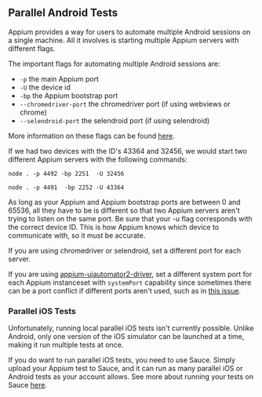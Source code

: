 ## Parallel Android Tests

Appium provides a way for users to automate multiple Android sessions on a single machine. All it involves is starting multiple Appium servers with different flags.

The important flags for automating multiple Android sessions are:

- `-p` the main Appium port
- `-U` the device id
- `-bp` the Appium bootstrap port
- `--chromedriver-port` the chromedriver port (if using webviews or chrome)
- `--selendroid-port` the selendroid port (if using selendroid)

More information on these flags can be found [here](../writing-running-appium/caps.md).

If we had two devices with the ID's 43364 and 32456, we would start two different Appium servers with the following commands:

`node . -p 4492 -bp 2251  -U 32456`

`node . -p 4491  -bp 2252 -U 43364`

As long as your Appium and Appium bootstrap ports are between 0 and 65536, all they have to be is different so that two Appium servers aren't trying to listen on the same port. Be sure that your -u flag corresponds with the correct device ID. This is how Appium knows which device to communicate with, so it must be accurate.

If you are using chromedriver or selendroid, set a different port for each server.

If you are using [appium-uiautomator2-driver](https://github.com/appium/appium-uiautomator2-driver), set a different system port for each Appium instanceset with `systemPort` capability since sometimes there can be a port conflict if different ports aren't used, such as in [this issue](https://github.com/appium/appium/issues/7745).

### Parallel iOS Tests

Unfortunately, running local parallel iOS tests isn't currently possible. Unlike Android, only one version of the iOS simulator can be launched at a time, making it run multiple tests at once.

If you do want to run parallel iOS tests, you need to use Sauce. Simply upload your Appium test to Sauce, and it can run as many parallel iOS or Android tests as your account allows. See more about running your tests on Sauce [here](https://docs.saucelabs.com/tutorials/appium/).

